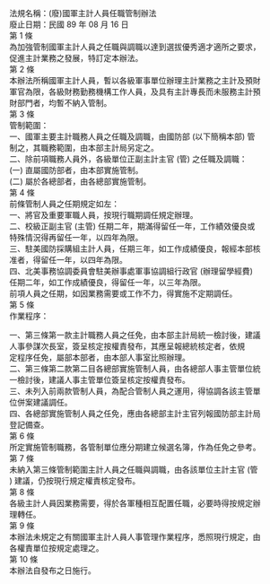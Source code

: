 法規名稱：(廢)國軍主計人員任職管制辦法  
廢止日期：民國 89 年 08 月 16 日  
第 1 條  
為加強管制國軍主計人員之任職與調職以達到選拔優秀適才適所之要求，  
促進主計業務之發展，特訂定本辦法。  
第 2 條  
本辦法所稱國軍主計人員，暫以各級軍事單位辦理主計業務之主計及預財  
軍官為限，各級財務勤務機構工作人員，及具有主計專長而未服務主計預  
財部門者，均暫不納入管制。  
第 3 條  
管制範圍：  
一、國軍主要主計職務人員之任職及調職，由國防部 (以下簡稱本部) 管  
制之，其職務範圍，由本部主計局另定之。  
二、除前項職務人員外，各級單位正副主計主官 (管) 之任職及調職：  
(一) 直屬國防部者，由本部實施管制。  
(二) 屬於各總部者，由各總部實施管制。  
第 4 條  
前條管制人員之任期規定如左：  
一、將官及重要軍職人員，按現行職期調任規定辦理。  
二、校級正副主官 (主管) 任期二年，期滿得留任一年，工作績效優良或  
特殊情況得再留任一年，以四年為限。  
三、駐美國防採購組主計人員，任期三年，如工作成績優良，報經本部核  
准者，得留任一年，以四年為限。  
四、北美事務協調委員會駐美辦事處軍事協調組行政官 (辦理留學經費)  
任期二年，如工作成績優良，得留任一年，以三年為限。  
前項人員之任期，如因業務需要或工作不力，得實施不定期調任。  
第 5 條  
作業程序：  


一、第三條第一款主計職務人員之任免，由本部主計局統一檢討後，建議  
人事參謀次長室，簽呈核定按權責發布，其應呈報總統核定者，依規  
定程序任免，屬部本部者，由本部人事室比照辦理。  
二、第三條第二款第二目各總部實施管制人員，由各總部人事主管單位統  
一檢討後，建議人事主管單位簽呈核定按權責發布。  
三、未列入前兩款管制人員，為配合管制人員之運用，得協調各該主管單  
位併案建議調任。  
四、各總部實施管制人員之任免，應由各總部主計主官列報國防部主計局  
登記備查。  
第 6 條  
所定實施管制職務，各管制單位應分期建立候選名簿，作為任免之參考。  
第 7 條  
未納入第三條管制範圍主計人員之任職與調職，由各該單位主計主官 (管  
) 建議，仍按現行規定權責核定發布。  
第 8 條  
各級主計人員因業務需要，得於各軍種相互配置任職，必要時得按規定辦  
理轉任。  
第 9 條  
本辦法未規定之有關國軍主計人員人事管理作業程序，悉照現行規定，由  
各權責單位按規定處理之。  
第 10 條  
本辦法自發布之日施行。  


